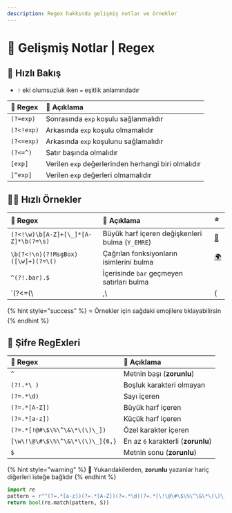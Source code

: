 ```yaml
---
description: Regex hakkında gelişmiş notlar ve örnekler
---
```


# 🤯 Gelişmiş Notlar \| Regex

## 👀 Hızlı Bakış‍

* `!` eki olumsuzluk iken `=` eşitlik anlamındadır

| 💎 Regex | 📑 Açıklama |
| :--- | :--- |
| `(?=exp)` | Sonrasında `exp` koşulu sağlanmalıdır |
| `(?<!exp)` | Arkasında `exp` koşulu olmamalıdır |
| `(?<=exp)` | Arkasında `exp` koşulunu sağlamalıdır |
| `(?<=^)` | Satır başında olmalıdır |
| `[exp]` | Verilen `exp` değerlerinden herhangi biri olmalıdır |
| `[^exp]` | Verilen `exp` değerleri olmamalıdır |

## 👨‍💻 Hızlı Örnekler

| 💎 Regex | 📑 Açıklama | ⭐ |
| :--- | :--- | :--- |
| `(?<!\w)\b[A-Z]+[\_]*[A-Z]*\b(?=\s)` | Büyük harf içeren değişkenleri bulma \(`Y_EMRE`\) | [🔗](https://regex101.com/r/fgHYX0/3) |
| `\b(?<!\n)(?!MsgBox)([\w]+)(?=\()` | Çağrılan fonksiyonların isimlerini bulma | [🌍](https://regex101.com/r/fgHYX0/2/) |
| `^(?!.bar).$` | İçerisinde `bar` geçmeyen satırları bulma |  |
| `(?<=\(\ |\,\ |\(|\,)\w+` |  |  |

{% hint style="success" %}
⭐ Örnekler için sağdaki emojilere tıklayabilirsin
{% endhint %}

## 🔑 Şifre RegExleri

| 💎 Regex | 📑 Açıklama |
| :--- | :--- |
| `^` | Metnin başı \(**zorunlu**\) |
| `(?!.*\ )`  | Boşluk karakteri olmayan |
| `(?=.*\d)` | Sayı içeren |
| `(?=.*[A-Z])` | Büyük harf içeren |
| `(?=.*[a-z])` | Küçük harf içeren |
| `(?=.*[!@#\$\%\^\&\*\(\)\_])` | Özel karakter içeren |
| `[\w\!\@\#\$\%\^\&\*\(\)\_]{6,}` | En az `6` karakterli \(**zorunlu**\) |
| `$` | Metnin sonu \(**zorunlu**\) |

{% hint style="warning" %}
📢 Yukarıdakilerden, **zorunlu** yazanlar hariç diğerleri isteğe bağlıdır
{% endhint %}

```python
import re
pattern = r"^(?=.*[a-z])(?=.*[A-Z])(?=.*\d)(?=.*[\!\@\#\$\%\^\&\*\(\)\_])(?!.*\ )[\w\!\@\#\$\%\^\&\*\(\)\_]{6,}$"
return bool(re.match(pattern, S))
```

